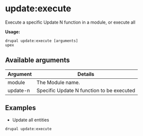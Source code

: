 # update:execute
Execute a specific Update N function in a module, or execute all

**Usage:**
```
drupal update:execute [arguments]
upex
```

## Available arguments
Argument | Details
---------|-------------
module | The Module name.
update-n | Specific Update N function to be executed

## Examples
* Update all entities
```
drupal update:execute
```
